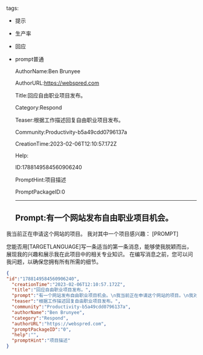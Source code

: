   tags: 
- 提示
- 生产率
- 回应
- prompt普通

  AuthorName:Ben Brunyee

  AuthorURL:https://webspred.com

  Title:回应自由职业项目发布。

  Category:Respond

  Teaser:根据工作描述回复自由职业项目发布。

  Community:Productivity-b5a49cdd0796137a

  CreationTime:2023-02-06T12:10:57.172Z

  Help:

  ID:1788149584560906240

  PromptHint:项目描述

  PromptPackageID:0

  ---

  ## Prompt:有一个网站发布自由职业项目机会。
我当前正在申请这个网站的项目。
我对其中一个项目感兴趣：
[PROMPT]

您能否用[TARGETLANGUAGE]写一条适当的第一条消息，能够使我脱颖而出，展现我的兴趣和展示我在此项目中的相关专业知识。
在编写消息之前，您可以问我问题，以确保您拥有所有所需的细节。

  ```json
  {
  "id":"1788149584560906240",
    "creationTime":"2023-02-06T12:10:57.172Z",
    "title":"回应自由职业项目发布。",
    "prompt":"有一个网站发布自由职业项目机会。\n我当前正在申请这个网站的项目。\n我对其中一个项目感兴趣：\n[PROMPT]\n\n您能否用[TARGETLANGUAGE]写一条适当的第一条消息，能够使我脱颖而出，展现我的兴趣和展示我在此项目中的相关专业知识。\n在编写消息之前，您可以问我问题，以确保您拥有所有所需的细节。",
    "teaser":"根据工作描述回复自由职业项目发布。",
    "community":"Productivity-b5a49cdd0796137a",
    "authorName":"Ben Brunyee",
    "category":"Respond",
    "authorURL":"https://webspred.com",
    "promptPackageID":"0",
    "help":"",
    "promptHint":"项目描述"
  }
  ```
